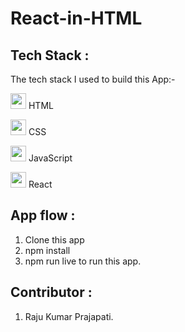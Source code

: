 # React-in-HTML

## Tech Stack :
The tech stack I used to build this App:-

<img src="https://cdn-icons-png.flaticon.com/512/226/226269.png" width=25/> <span>HTML</span>

<img src="https://cdn-icons-png.flaticon.com/512/732/732190.png" width=25 /> <span>CSS</span>

<img src="https://cdn-icons-png.flaticon.com/512/1199/1199124.png" width=25/> <span>JavaScript</span>

<img src="https://www.vectorlogo.zone/logos/reactjs/reactjs-icon.svg" width=25 /> <span>React</span>

## App flow :
1. Clone this app
2. npm install
3. npm run live to run this app.

## Contributor :
1. Raju Kumar Prajapati.
